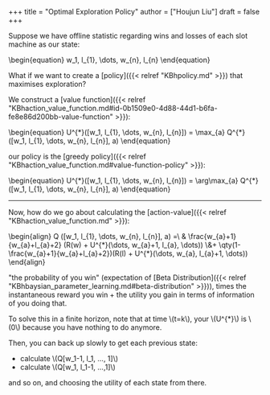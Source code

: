 +++
title = "Optimal Exploration Policy"
author = ["Houjun Liu"]
draft = false
+++

Suppose we have offline statistic regarding wins and losses of each slot machine as our state:

\begin{equation}
w\_1, l\_{1}, \dots, w\_{n},  l\_{n}
\end{equation}

What if we want to create a [policy]({{< relref "KBhpolicy.md" >}}) that maximises exploration?

We construct a [value function]({{< relref "KBhaction_value_function.md#id-0b1509e0-4d88-44d1-b6fa-fe8e86d200bb-value-function" >}}):

\begin{equation}
U^{\*}([w\_1, l\_{1}, \dots, w\_{n},  l\_{n}]) = \max\_{a} Q^{\*}([w\_1, l\_{1}, \dots, w\_{n}, l\_{n}], a)
\end{equation}

our policy is the [greedy policy]({{< relref "KBhaction_value_function.md#value-function-policy" >}}):

\begin{equation}
U^{\*}([w\_1, l\_{1}, \dots, w\_{n},  l\_{n}]) = \arg\max\_{a} Q^{\*}([w\_1, l\_{1}, \dots, w\_{n}, l\_{n}], a)
\end{equation}

---

Now, how do we go about calculating the [action-value]({{< relref "KBhaction_value_function.md" >}}):

\begin{align}
Q ([w\_1, l\_{1}, \dots, w\_{n}, l\_{n}], a) =\ & \frac{w\_{a}+1}{w\_{a}+l\_{a}+2} (R(w) + U^{\*}(\dots, w\_{a}+1, l\_{a}, \dots)) \\\&+ \qty(1-\frac{w\_{a}+1}{w\_{a}+l\_{a}+2})(R(l) + U^{\*}(\dots, w\_{a}, l\_{a}+1, \dots))
\end{align}

"the probability of you win" (expectation of [Beta Distribution]({{< relref "KBhbaysian_parameter_learning.md#beta-distribution" >}})), times the instantaneous reward you win + the utility you gain in terms of information of you doing that.

To solve this in a finite horizon, note that at time \\(t=k\\), your \\(U^{\*}\\) is \\(0\\) because you have nothing to do anymore.

Then, you can back up slowly to get each previous state:

-   calculate \\(Q[w\_1-1, l\_1, ..., 1]\\)
-   calculate \\(Q[w\_1, l\_1-1, ...,1]\\)

and so on, and choosing the utility of each state from there.
